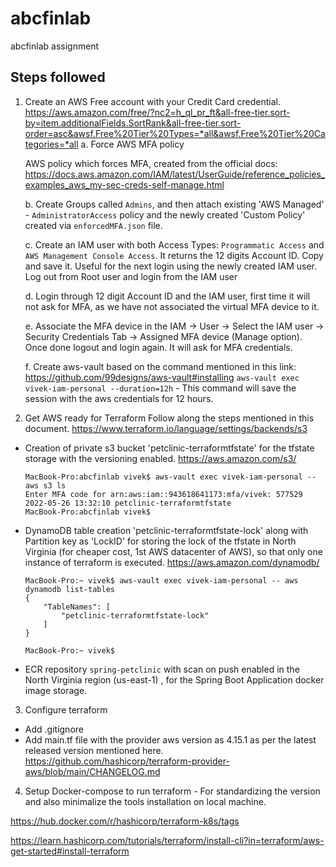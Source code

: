 # abcfinlab
abcfinlab assignment

## Steps followed
1. Create an AWS Free account with your Credit Card credential.
 https://aws.amazon.com/free/?nc2=h_ql_pr_ft&all-free-tier.sort-by=item.additionalFields.SortRank&all-free-tier.sort-order=asc&awsf.Free%20Tier%20Types=*all&awsf.Free%20Tier%20Categories=*all
   a. Force AWS MFA policy
   
   AWS policy which forces MFA, created from the official docs: https://docs.aws.amazon.com/IAM/latest/UserGuide/reference_policies_examples_aws_my-sec-creds-self-manage.html

   b. Create Groups called `Admins`, and then attach existing 'AWS Managed' - `AdministratorAccess` policy and the newly created 'Custom Policy' created via `enforcedMFA.json` file.

   c. Create an IAM user with both Access Types: `Programmatic Access` and `AWS Management Console Access`. It returns the 12 digits Account ID. Copy and save it. Useful for the next login using the newly created IAM user. Log out from Root user and login from the IAM user

   d. Login through 12 digit Account ID and the IAM user, first time it will not ask for MFA, as we have not associated the virtual MFA device to it.

   e. Associate the MFA device in the IAM -> User -> Select the IAM user -> Security Credentials Tab  -> Assigned MFA device (Manage option). Once done logout and login again. It will ask for MFA credentials.

   f. Create aws-vault based on the command mentioned in this link: https://github.com/99designs/aws-vault#installing
      `aws-vault exec vivek-iam-personal --duration=12h` - This command will save the session with the aws credentials for 12 hours.
      
2. Get AWS ready for Terraform
  Follow along the steps mentioned in this document.
  https://www.terraform.io/language/settings/backends/s3

  - Creation of private s3 bucket 'petclinic-terraformtfstate' for the tfstate storage with the versioning enabled. https://aws.amazon.com/s3/
    ```
    MacBook-Pro:abcfinlab vivek$ aws-vault exec vivek-iam-personal -- aws s3 ls
    Enter MFA code for arn:aws:iam::943618641173:mfa/vivek: 577529
    2022-05-26 13:32:10 petclinic-terraformtfstate
    MacBook-Pro:abcfinlab vivek$
    ```
  - DynamoDB table creation 'petclinic-terraformtfstate-lock' along with Partition key as 'LockID' for storing the lock of the tfstate in North Virginia (for cheaper cost, 1st AWS datacenter of AWS), so that only one instance of terraform is executed. https://aws.amazon.com/dynamodb/
    ```
    MacBook-Pro:~ vivek$ aws-vault exec vivek-iam-personal -- aws dynamodb list-tables
    {
        "TableNames": [
            "petclinic-terraformtfstate-lock"
        ]
    }

    MacBook-Pro:~ vivek$
    ```
  - ECR repository `spring-petclinic` with scan on push enabled in the North Virginia region (us-east-1) , for the Spring Boot Application docker image storage.

3. Configure terraform
  - Add .gitignore
  - Add main.tf file with the provider aws version as 4.15.1 as per the latest released version mentioned here.
  https://github.com/hashicorp/terraform-provider-aws/blob/main/CHANGELOG.md

4. Setup Docker-compose to run terraform - For standardizing the version and also minimalize the tools installation on local machine.

   

https://hub.docker.com/r/hashicorp/terraform-k8s/tags

https://learn.hashicorp.com/tutorials/terraform/install-cli?in=terraform/aws-get-started#install-terraform
